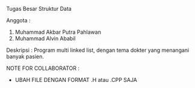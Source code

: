 Tugas Besar Struktur Data

Anggota :
1. Muhammad Akbar Putra Pahlawan
2. Muhammad Alvin Ababil

Deskripsi :
Program multi linked list, dengan tema dokter yang menangani banyak pasien.

NOTE FOR COLLABORATOR :
- UBAH FILE DENGAN FORMAT .H atau .CPP SAJA
